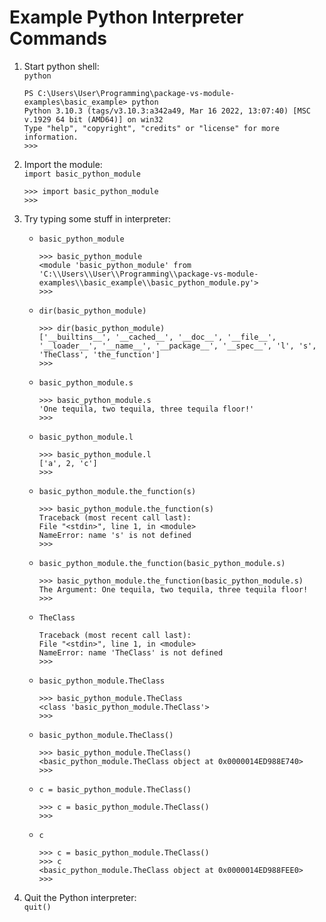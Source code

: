 # Example Python Interpreter Commands

1. Start python shell:  
    `python`
    ```
    PS C:\Users\User\Programming\package-vs-module-examples\basic_example> python
    Python 3.10.3 (tags/v3.10.3:a342a49, Mar 16 2022, 13:07:40) [MSC v.1929 64 bit (AMD64)] on win32
    Type "help", "copyright", "credits" or "license" for more information.
    >>>
    ```

1. Import the module:  
    `import basic_python_module`  
    ```
    >>> import basic_python_module
    >>>
    ```

1. Try typing some stuff in interpreter:  
    * `basic_python_module`  
        ```
        >>> basic_python_module
        <module 'basic_python_module' from 'C:\\Users\\User\\Programming\\package-vs-module-examples\\basic_example\\basic_python_module.py'>
        >>>
        ```
    * `dir(basic_python_module)`  
        ```
        >>> dir(basic_python_module)
        ['__builtins__', '__cached__', '__doc__', '__file__', '__loader__', '__name__', '__package__', '__spec__', 'l', 's', 'TheClass', 'the_function']
        >>>
        ```
    * `basic_python_module.s`  
        ```
        >>> basic_python_module.s
        'One tequila, two tequila, three tequila floor!'
        >>>
        ```
    * `basic_python_module.l`  
        ```
        >>> basic_python_module.l
        ['a', 2, 'c']
        >>>
        ```
    * `basic_python_module.the_function(s)`  
        ```
        >>> basic_python_module.the_function(s)
        Traceback (most recent call last):
        File "<stdin>", line 1, in <module>
        NameError: name 's' is not defined
        >>>
        ```
    * `basic_python_module.the_function(basic_python_module.s)`  
        ```
        >>> basic_python_module.the_function(basic_python_module.s)
        The Argument: One tequila, two tequila, three tequila floor!
        >>>
        ```
    * `TheClass`  
        ```
        Traceback (most recent call last):
        File "<stdin>", line 1, in <module>
        NameError: name 'TheClass' is not defined
        >>>
        ```
    * `basic_python_module.TheClass`  
        ```
        >>> basic_python_module.TheClass
        <class 'basic_python_module.TheClass'>
        >>>
        ```
    * `basic_python_module.TheClass()`  
        ```
        >>> basic_python_module.TheClass()
        <basic_python_module.TheClass object at 0x0000014ED988E740>
        >>>
        ```
    * `c = basic_python_module.TheClass()`  
        ```
        >>> c = basic_python_module.TheClass()
        >>>
        ```
    * `c`  
        ```
        >>> c = basic_python_module.TheClass()
        >>> c
        <basic_python_module.TheClass object at 0x0000014ED988FEE0>
        >>>
        ```

1. Quit the Python interpreter:  
`quit()`
